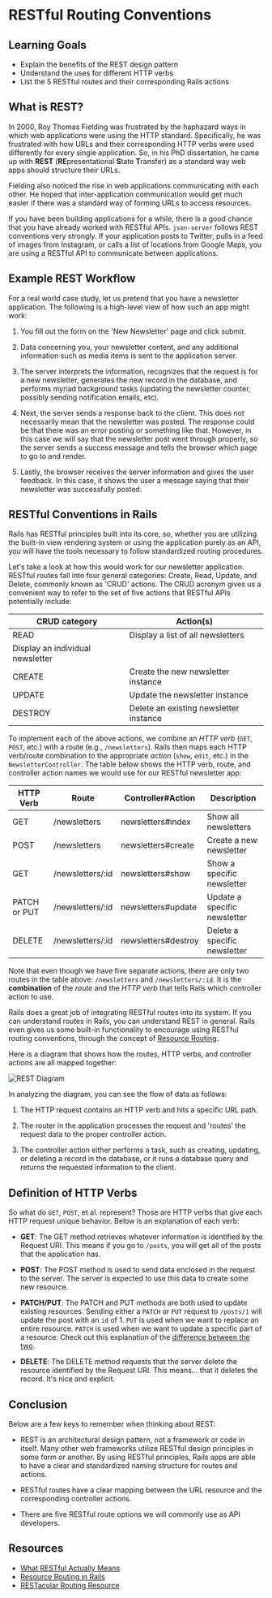 # RESTful Routing Conventions

## Learning Goals

- Explain the benefits of the REST design pattern
- Understand the uses for different HTTP verbs
- List the 5 RESTful routes and their corresponding Rails actions

## What is REST?

In 2000, Roy Thomas Fielding was frustrated by the haphazard ways in which web
applications were using the HTTP standard. Specifically, he was frustrated with
how URLs and their corresponding HTTP verbs were used differently for every
single application. So, in his PhD dissertation, he came up with **REST**
(**RE**presentational **S**tate **T**ransfer) as a standard way web apps should
structure their URLs.

Fielding also noticed the rise in web applications communicating with each
other. He hoped that inter-application communication would get much easier if
there was a standard way of forming URLs to access resources.

If you have been building applications for a while, there is a good chance that
you have already worked with RESTful APIs. `json-server` follows REST
conventions very strongly. If your application posts to Twitter, pulls in a feed
of images from Instagram, or calls a list of locations from Google Maps, you are
using a RESTful API to communicate between applications.

## Example REST Workflow

For a real world case study, let us pretend that you have a newsletter
application. The following is a high-level view of how such an app might work:

1. You fill out the form on the 'New Newsletter' page and click submit.

2. Data concerning you, your newsletter content, and any additional information
   such as media items is sent to the application server.

3. The server interprets the information, recognizes that the request is for a
   new newsletter, generates the new record in the database, and performs myriad
   background tasks (updating the newsletter counter, possibly sending
   notification emails, etc).

4. Next, the server sends a response back to the client. This does not
   necessarily mean that the newsletter was posted. The response could be that
   there was an error posting or something like that. However, in this case we
   will say that the newsletter post went through properly, so the server sends
   a success message and tells the browser which page to go to and render.

5. Lastly, the browser receives the server information and gives the user
   feedback. In this case, it shows the user a message saying that their
   newsletter was successfully posted.

## RESTful Conventions in Rails

Rails has RESTful principles built into its core, so, whether you are utilizing
the built-in view rendering system or using the application purely as an API,
you will have the tools necessary to follow standardized routing procedures.

Let's take a look at how this would work for our newsletter application. RESTful
routes fall into four general categories: Create, Read, Update, and Delete,
commonly known as 'CRUD' actions. The CRUD acronym gives us a convenient way to
refer to the set of five actions that RESTful APIs potentially include:

| CRUD category | Action(s) |
| --- | --- |
| READ | Display a list of all newsletters |
| Display an individual newsletter |
| CREATE | Create the new newsletter instance |
| UPDATE | Update the newsletter instance |
| DESTROY | Delete an existing newsletter instance |

To implement each of the above actions, we combine an _HTTP verb_ (`GET`,
`POST`, etc.) with a route (e.g., `/newsletters`). Rails then maps each HTTP
verb/route combination to the appropriate _action_ (`show`, `edit`, etc.) in the
`NewsletterController`. The table below shows the HTTP verb, route, and
controller action names we would use for our RESTful newsletter app:

| HTTP Verb | Route | Controller#Action | Description |
| --- | --- | --- | --- |
| GET | /newsletters | newsletters#index | Show all newsletters |
| POST | /newsletters | newsletters#create | Create a new newsletter |
| GET | /newsletters/:id | newsletters#show | Show a specific newsletter |
| PATCH or PUT | /newsletters/:id | newsletters#update | Update a specific newsletter |
| DELETE | /newsletters/:id | newsletters#destroy | Delete a specific newsletter |

Note that even though we have five separate actions, there are only two routes
in the table above: `/newsletters` and `/newsletters/:id`. It is the
**combination** of the _route_ and the _HTTP verb_ that tells Rails which
controller action to use.

Rails does a great job of integrating RESTful routes into its system. If you can
understand routes in Rails, you can understand REST in general. Rails even gives
us some built-in functionality to encourage using RESTful routing conventions,
through the concept of [Resource Routing][resource-routing].

Here is a diagram that shows how the routes, HTTP verbs, and controller actions
are all mapped together:

![REST Diagram](https://curriculum-content.s3.amazonaws.com/phase-4/phase-4-restful-routing-conventions/rest-diagram.png)

In analyzing the diagram, you can see the flow of data as follows:

1. The HTTP request contains an HTTP verb and hits a specific URL path.

2. The router in the application processes the request and 'routes' the request
   data to the proper controller action.

3. The controller action either performs a task, such as creating, updating, or
   deleting a record in the database, or it runs a database query and returns
   the requested information to the client.

## Definition of HTTP Verbs

So what do `GET`, `POST`, et al. represent? Those are HTTP verbs that give
each HTTP request unique behavior. Below is an explanation of each verb:

- **GET**: The GET method retrieves whatever information is identified by the
  Request URI. This means if you go to `/posts`, you will get all of the posts
  that the application has.

- **POST**: The POST method is used to send data enclosed in the request to the
  server. The server is expected to use this data to create some new resource.

- **PATCH/PUT**: The PATCH and PUT methods are both used to update existing
  resources. Sending either a `PATCH` or `PUT` request to `/posts/1` will update
  the post with an `id` of 1. `PUT` is used when we want to replace an entire
  resource. `PATCH` is used when we want to update a specific part of a
  resource. Check out this explanation of the [difference between the
  two][put-v-patch].

- **DELETE**: The DELETE method requests that the server delete the resource
  identified by the Request URI. This means… that it deletes the record. It's
  nice and explicit.

## Conclusion

Below are a few keys to remember when thinking about REST:

- REST is an architectural design pattern, not a framework or code in itself.
  Many other web frameworks utilize RESTful design principles in some form or
  another. By using RESTful principles, Rails apps are able to have a clear and
  standardized naming structure for routes and actions.

- RESTful routes have a clear mapping between the URL resource and the
  corresponding controller actions.

- There are five RESTful route options we will commonly use as API developers.

## Resources

- [What RESTful Actually Means](https://codewords.recurse.com/issues/five/what-restful-actually-means)
- [Resource Routing in Rails][resource-routing]
- [RESTacular Routing Resource](https://restacular.netlify.app/)

[put-v-patch]: https://blog.fullstacktraining.com/restful-api-design-post-vs-put-vs-patch/
[resource-routing]: https://guides.rubyonrails.org/routing.html#resource-routing-the-rails-default
